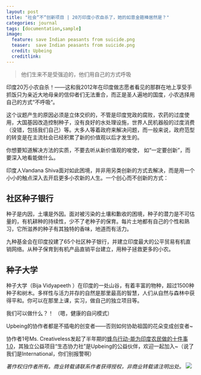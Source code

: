 ```yaml
---
layout: post
title: "社会“不“创新项目 | 20万印度小农自杀了，她的如意金箍棒居然是？"
categories: journal
tags: [documentation,sample]
image:
  feature: save Indian peasants from suicide.png
  teaser:  save Indian peasants from suicide.png
  credit: Upbeing
  creditlink:
---
```



> 他们生来不是受强迫的，他们用自己的方式呼吸

印度20万小农自杀！——这和我2012年在印度做志愿者看见的那群在地上享受手抓饭只为亲近大地母亲的信仰者们无法重合，而正是圣人遍地的国度，小农选择用自己的方式“不呼吸“。

这个议题产生的原因必须是立体交织的，不管是印度党政的腐败，农药的过度使用，大国基因改造控制种子，没有良好的水处理设施，世界人民机器般的过度消费（没错，包括我们自己）等。大多人等着政府来解决问题，而一般来说，政府范型的转变是在主流社会已经积累了新的价值观以后才发生的。

你想要知道解决方法的实质，不要去听从新价值观的唆使，
如“一定要创新”，而要深入地看能做什么。

印度人Vandana Shiva面对如此困境，并非用另类创新的方式去解决，而是用一个小小的触点深入去开启更多小农新的人生。一个创心而不创新的方式：

## 社区种子银行

种子是内因，土壤是外因。面对被污染的土壤和歉收的困境，种子的潜力是不可估量的，有机耕种的持续性，少不了老种子的保育。每片土地都有自己的个性和熟习，它所滋养的种子有其独特的香味，地道而有活力。

九种基金会在印度投建了65个社区种子银行，并建立印度最大的公平贸易有机直销网络。从种子保育到有机产品直销平台建立，用种子拯救更多的小农。

## 种子大学

种子大学（Bija Vidyapeeth ）在印度的一处山谷，有着丰富的物种，超过1500种种子和树木。多样性与活力并存的自然是那里最高的智慧，人们从自然与森林中获得平和。你可以在那里上课，实习，做自己的独立项目等。

我们可以做什么？！
（嗯，健康的自问模式）

Upbeing的协作者都是不插电的创变者——否则如何协助祖国的花朵变成创变者~

协作者1号Ms. Creativeless发起了半年期的[蜂鸟行动-能为印度农民做的十件事1.0](https://mp.weixin.qq.com/s/j9fqkLH29O0-aq1NbYoNkQ?scene=25#wechat_redirect)，其独立公益项目“生态协力社”是Upbeing的公益伙伴，欢迎一起加入~（说了我们是International，你们别报警啊）


*著作权归作者所有。商业转载请联系作者获得授权，非商业转载请注明出处。*
![](http://ob49cesbh.bkt.clouddn.com/2017-04-01-Upebing_footer_2.png)

